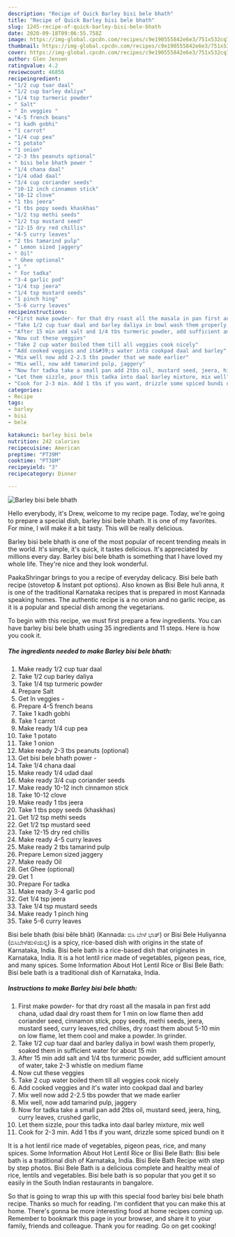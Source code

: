 ```yaml
---
description: "Recipe of Quick Barley bisi bele bhath"
title: "Recipe of Quick Barley bisi bele bhath"
slug: 1245-recipe-of-quick-barley-bisi-bele-bhath
date: 2020-09-18T09:06:55.758Z
image: https://img-global.cpcdn.com/recipes/c9e190555842e6e3/751x532cq70/barley-bisi-bele-bhath-recipe-main-photo.jpg
thumbnail: https://img-global.cpcdn.com/recipes/c9e190555842e6e3/751x532cq70/barley-bisi-bele-bhath-recipe-main-photo.jpg
cover: https://img-global.cpcdn.com/recipes/c9e190555842e6e3/751x532cq70/barley-bisi-bele-bhath-recipe-main-photo.jpg
author: Glen Jensen
ratingvalue: 4.2
reviewcount: 46856
recipeingredient:
- "1/2 cup tuar daal"
- "1/2 cup barley daliya"
- "1/4 tsp turmeric powder"
- " Salt"
- " In veggies "
- "4-5 french beans"
- "1 kadh gobhi"
- "1 carrot"
- "1/4 cup pea"
- "1 potato"
- "1 onion"
- "2-3 tbs peanuts optional"
- " bisi bele bhath power "
- "1/4 chana daal"
- "1/4 udad daal"
- "3/4 cup coriander seeds"
- "10-12 inch cinnamon stick"
- "10-12 clove"
- "1 tbs jeera"
- "1 tbs popy seeds khaskhas"
- "1/2 tsp methi seeds"
- "1/2 tsp mustard seed"
- "12-15 dry red chillis"
- "4-5 curry leaves"
- "2 tbs tamarind pulp"
- " Lemon sized jaggery"
- " Oil"
- " Ghee optional"
- "1 "
- " For tadka"
- "3-4 garlic pod"
- "1/4 tsp jeera"
- "1/4 tsp mustard seeds"
- "1 pinch hing"
- "5-6 curry leaves"
recipeinstructions:
- "First make powder- for that dry roast all the masala in pan first add chana, udad daal dry roast them for 1 min on low flame then add coriander seed, cinnamon stick, popy seeds, methi seeds, jeera, mustard seed, curry leaves,red chillies, dry roast them about 5-10 min on low flame, let them cool and make a powder. In grinder."
- "Take 1/2 cup tuar daal and barley daliya in bowl wash them properly, soaked them in sufficient water for about 15 min"
- "After 15 min add salt and 1/4 tbs turmeric powder, add sufficient amount of water, take 2-3 whistle on medium flame"
- "Now cut these veggies"
- "Take 2 cup water boiled them till all veggies cook nicely"
- "Add cooked veggies and it&#39;s water into cookpad daal and barley"
- "Mix well now add 2-2.5 tbs powder that we made earlier"
- "Mix well, now add tamarind pulp, jaggery"
- "Now for tadka take a small pan add 2tbs oil, mustard seed, jeera, hing, curry leaves, crushed garlic,"
- "Let them sizzle, pour this tadka into daal barley mixture, mix well"
- "Cook for 2-3 min. Add 1 tbs if you want, drizzle some spiced bundi on it"
categories:
- Recipe
tags:
- barley
- bisi
- bele

katakunci: barley bisi bele 
nutrition: 242 calories
recipecuisine: American
preptime: "PT39M"
cooktime: "PT38M"
recipeyield: "3"
recipecategory: Dinner

---
```



![Barley bisi bele bhath](https://img-global.cpcdn.com/recipes/c9e190555842e6e3/751x532cq70/barley-bisi-bele-bhath-recipe-main-photo.jpg)

Hello everybody, it's Drew, welcome to my recipe page. Today, we're going to prepare a special dish, barley bisi bele bhath. It is one of my favorites. For mine, I will make it a bit tasty. This will be really delicious.

Barley bisi bele bhath is one of the most popular of recent trending meals in the world. It's simple, it's quick, it tastes delicious. It's appreciated by millions every day. Barley bisi bele bhath is something that I have loved my whole life. They're nice and they look wonderful.

PaakaShringar brings to you a recipe of everyday delicacy. Bisi bele bath recipe (stovetop &amp; Instant pot options). Also known as Bisi Bele huli anna, it is one of the traditional Karnataka recipes that is prepared in most Kannada speaking homes. The authentic recipe is a no onion and no garlic recipe, as it is a popular and special dish among the vegetarians.


To begin with this recipe, we must first prepare a few ingredients. You can have barley bisi bele bhath using 35 ingredients and 11 steps. Here is how you cook it.

<!--inarticleads1-->

##### The ingredients needed to make Barley bisi bele bhath:

1. Make ready 1/2 cup tuar daal
1. Take 1/2 cup barley daliya
1. Take 1/4 tsp turmeric powder
1. Prepare  Salt
1. Get  In veggies -
1. Prepare 4-5 french beans
1. Take 1 kadh gobhi
1. Take 1 carrot
1. Make ready 1/4 cup pea
1. Take 1 potato
1. Take 1 onion
1. Make ready 2-3 tbs peanuts (optional)
1. Get  bisi bele bhath power -
1. Take 1/4 chana daal
1. Make ready 1/4 udad daal
1. Make ready 3/4 cup coriander seeds
1. Make ready 10-12 inch cinnamon stick
1. Take 10-12 clove
1. Make ready 1 tbs jeera
1. Take 1 tbs popy seeds (khaskhas)
1. Get 1/2 tsp methi seeds
1. Get 1/2 tsp mustard seed
1. Take 12-15 dry red chillis
1. Make ready 4-5 curry leaves
1. Make ready 2 tbs tamarind pulp
1. Prepare  Lemon sized jaggery
1. Make ready  Oil
1. Get  Ghee (optional)
1. Get 1 
1. Prepare  For tadka
1. Make ready 3-4 garlic pod
1. Get 1/4 tsp jeera
1. Take 1/4 tsp mustard seeds
1. Make ready 1 pinch hing
1. Take 5-6 curry leaves


Bisi bele bhath (bisi bēle bhāt) (Kannada: ಬಿಸಿ ಬೇಳೆ ಭಾತ್) or Bisi Bele Huliyanna (ಬಿಸಿಬೇಳೆಹುಳಿಯನ್ನ) is a spicy, rice-based dish with origins in the state of Karnataka, India. Bisi bele bath is a rice-based dish that originates in Karnataka, India. It is a hot lentil rice made of vegetables, pigeon peas, rice, and many spices. Some Information About Hot Lentil Rice or Bisi Bele Bath: Bisi bele bath is a traditional dish of Karnataka, India. 

<!--inarticleads2-->

##### Instructions to make Barley bisi bele bhath:

1. First make powder- for that dry roast all the masala in pan first add chana, udad daal dry roast them for 1 min on low flame then add coriander seed, cinnamon stick, popy seeds, methi seeds, jeera, mustard seed, curry leaves,red chillies, dry roast them about 5-10 min on low flame, let them cool and make a powder. In grinder.
1. Take 1/2 cup tuar daal and barley daliya in bowl wash them properly, soaked them in sufficient water for about 15 min
1. After 15 min add salt and 1/4 tbs turmeric powder, add sufficient amount of water, take 2-3 whistle on medium flame
1. Now cut these veggies
1. Take 2 cup water boiled them till all veggies cook nicely
1. Add cooked veggies and it&#39;s water into cookpad daal and barley
1. Mix well now add 2-2.5 tbs powder that we made earlier
1. Mix well, now add tamarind pulp, jaggery
1. Now for tadka take a small pan add 2tbs oil, mustard seed, jeera, hing, curry leaves, crushed garlic,
1. Let them sizzle, pour this tadka into daal barley mixture, mix well
1. Cook for 2-3 min. Add 1 tbs if you want, drizzle some spiced bundi on it


It is a hot lentil rice made of vegetables, pigeon peas, rice, and many spices. Some Information About Hot Lentil Rice or Bisi Bele Bath: Bisi bele bath is a traditional dish of Karnataka, India. Bisi Bele Bath Recipe with step by step photos. Bisi Bele Bath is a delicious complete and healthy meal of rice, lentils and vegetables. Bisi bele bath is so popular that you get it so easily in the South Indian restaurants in bangalore. 

So that is going to wrap this up with this special food barley bisi bele bhath recipe. Thanks so much for reading. I'm confident that you can make this at home. There's gonna be more interesting food at home recipes coming up. Remember to bookmark this page in your browser, and share it to your family, friends and colleague. Thank you for reading. Go on get cooking!
